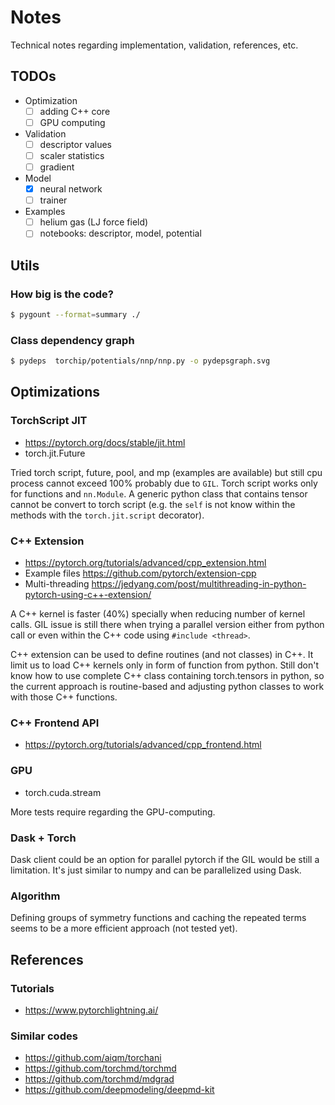 # Notes
Technical notes regarding implementation, validation, references, etc.

## TODOs
- Optimization
  - [ ] adding C++ core
  - [ ] GPU computing 
- Validation
  - [ ] descriptor values
  - [ ] scaler statistics
  - [ ] gradient
- Model
  - [x] neural network
  - [ ] trainer
- Examples
  - [ ] helium gas (LJ force field)
  - [ ] notebooks: descriptor, model, potential
<!-- 
- [ ] define a customized exception class that handles internal error messages and also python exceptions
- [ ] improve CFG design e.g. config file, defaults values, on-the-fly settings.
- [ ] optimize memory allocation of neighbor list atoms and avoiding redundant tensor creation (use torch.resizes)
- [ ] optimize neighbor list update for large number of atoms (not used for training but MD simulations)
- [ ] utilize torch multi-thread or distributed torch
- [ ] optimize code performance regarding python dynamic types (torch script, cython)
- [ ] parallelize descriptor calculations using vectorization or thread pool 
-->

## Utils
### How big is the code?
```bash
$ pygount --format=summary ./
```

### Class dependency graph
```bash
$ pydeps  torchip/potentials/nnp/nnp.py -o pydepsgraph.svg
```

## Optimizations
### TorchScript JIT 
- https://pytorch.org/docs/stable/jit.html 
- torch.jit.Future

Tried torch script, future, pool, and mp (examples are available) but still cpu process cannot exceed 100% probably due to `GIL`.
Torch script works only for functions and `nn.Module`. A generic python class that contains tensor cannot be convert to torch script (e.g. the `self` is not know within the methods with the `torch.jit.script` decorator). 

### C++ Extension 
- https://pytorch.org/tutorials/advanced/cpp_extension.html
- Example files https://github.com/pytorch/extension-cpp
- Multi-threading https://jedyang.com/post/multithreading-in-python-pytorch-using-c++-extension/

A C++ kernel is faster (40%) specially when reducing number of kernel calls.
GIL issue is still there when trying a parallel version either from python call or even within the C++ code using `#include <thread>`.

C++ extension can be used to define routines (and not classes) in C++. It limit us to load C++ kernels only in form of function from python. Still don't know how to use complete C++ class containing torch.tensors in python, so the current approach is routine-based and adjusting python classes to work with those C++ functions. 

### C++ Frontend API
- https://pytorch.org/tutorials/advanced/cpp_frontend.html

### GPU
- torch.cuda.stream

More tests require regarding the GPU-computing. 

### Dask + Torch
Dask client could be an option for parallel pytorch if the GIL would be still a limitation.
It's just similar to numpy and can be parallelized using Dask. 


### Algorithm
Defining groups of symmetry functions and caching the repeated terms seems to be a more efficient approach (not tested yet).

## References
### Tutorials
- https://www.pytorchlightning.ai/

### Similar codes
- https://github.com/aiqm/torchani
- https://github.com/torchmd/torchmd
- https://github.com/torchmd/mdgrad
- https://github.com/deepmodeling/deepmd-kit



